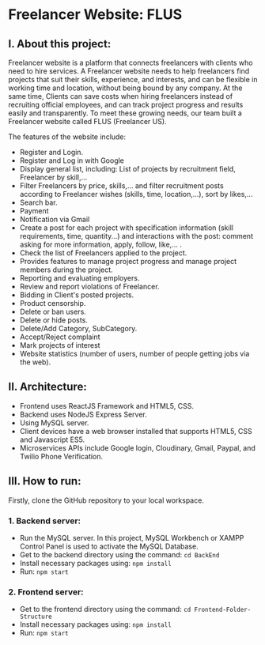 
# **Freelancer Website: FLUS**

## **I. About this project:**

Freelancer website is a platform that connects freelancers with clients who need to hire services. A Freelancer website needs to help freelancers find projects that suit their skills, experience, and interests, and can be flexible in working time and location, without being bound by any company. At the same time, Clients can save costs when hiring freelancers instead of recruiting official employees, and can track project progress and results easily and transparently. To meet these growing needs, our team built a Freelancer website called FLUS (Freelancer US).

The features of the website include: 

* Register and Login.
* Register and Log in with Google
* Display general list, including: List of projects by recruitment field, Freelancer by skill,...
* Filter Freelancers by price, skills,... and filter recruitment posts according to Freelancer wishes (skills, time, location,...), sort by likes,...
* Search bar.
* Payment
* Notification via Gmail
* Create a post for each project with specification information (skill requirements, time, quantity...) and interactions with the post: comment asking for more information, apply, follow, like,... .
* Check the list of Freelancers applied to the project.
* Provides features to manage project progress and manage project members during the project.
* Reporting and evaluating employers.
* Review and report violations of Freelancer.
* Bidding in Client's posted projects.
* Product censorship.
* Delete or ban users.
* Delete or hide posts.
* Delete/Add Category, SubCategory.
* Accept/Reject complaint
* Mark projects of interest
* Website statistics (number of users, number of people getting jobs via the web).
## **II. Architecture:**
* Frontend uses ReactJS Framework and HTML5, CSS.
* Backend uses NodeJS Express Server.
* Using MySQL server.
* Client devices have a web browser installed that supports HTML5, CSS and Javascript ES5.
* Microservices APIs include Google login, Cloudinary, Gmail, Paypal, and Twilio Phone Verification.

## **III. How to run:**
Firstly, clone the GitHub repository to your local workspace.

### **1. Backend server:**
* Run the MySQL server. In this project, MySQL Workbench or XAMPP Control Panel is used to activate the MySQL Database.
* Get to the backend directory using the command: `cd BackEnd`
* Install necessary packages using: `npm install `
* Run: `npm start`
### **2. Frontend server:**
* Get to the frontend directory using the command: `cd Frontend-Folder-Structure`
* Install necessary packages using: `npm install `
* Run: `npm start`